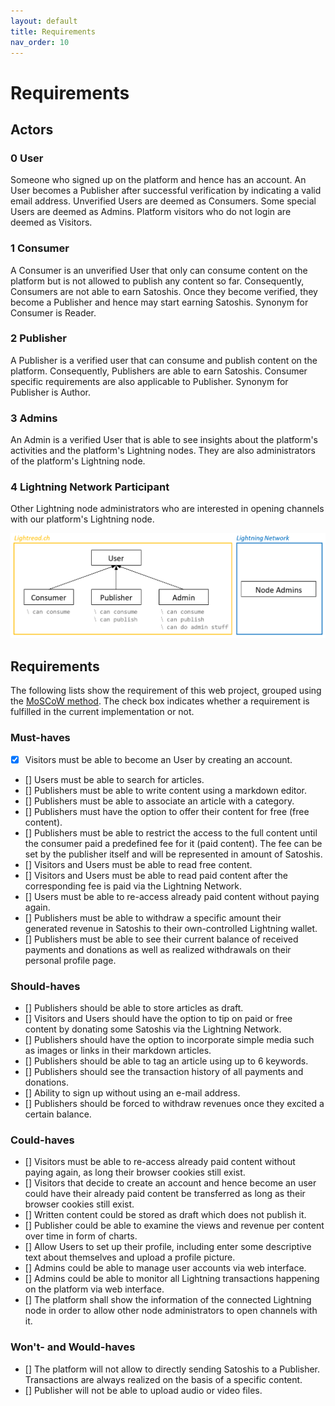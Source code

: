 ```yaml
---
layout: default
title: Requirements
nav_order: 10
---
```

# Requirements

## Actors
### 0 User
Someone who signed up on the platform and hence has an account. An User becomes a Publisher after successful verification by indicating a valid email address. Unverified Users are deemed as Consumers. Some special Users are deemed as Admins. Platform visitors who do not login are deemed as Visitors.
### 1 Consumer
A Consumer is an unverified User that only can consume content on the platform but is not allowed to publish any content so far. Consequently, Consumers are not able to earn Satoshis. Once they become verified, they become a Publisher and hence may start earning Satoshis. Synonym for Consumer is Reader.
### 2 Publisher
A Publisher is a verified user that can consume and publish content on the platform. Consequently, Publishers are able to earn Satoshis. Consumer specific requirements are also applicable to Publisher. Synonym for Publisher is Author.
### 3 Admins
An Admin is a verified User that is able to see insights about the platform's activities and the platform's Lightning nodes. They are also administrators of the platform's Lightning node.
### 4 Lightning Network Participant
Other Lightning node administrators who are interested in opening channels with our platform's Lightning node.


![class diagram describing participants](resources/participants.png)


## Requirements
The following lists show the requirement of this web project, grouped using the [MoSCoW method](https://en.wikipedia.org/wiki/MoSCoW_method). The check box indicates whether a requirement is fulfilled in the current implementation or not.
### Must-haves
- [x] Visitors must be able to become an User by creating an account.
- [] Users must be able to search for articles.
- [] Publishers must be able to write content using a markdown editor.
- [] Publishers must be able to associate an article with a category.
- [] Publishers must have the option to offer their content for free (free content).
- [] Publishers must be able to restrict the access to the full content until the consumer paid a predefined fee for it (paid content). The fee can be set by the publisher itself and will be represented in amount of Satoshis.
- [] Visitors and Users must be able to read free content.
- [] Visitors and Users must be able to read paid content after the corresponding fee is paid via the Lightning Network.
- [] Users must be able to re-access already paid content without paying again.
- [] Publishers must be able to withdraw a specific amount their generated revenue in Satoshis to their own-controlled Lightning wallet.
- [] Publishers must be able to see their current balance of received payments and donations as well as realized withdrawals on their personal profile page.

### Should-haves
- [] Publishers should be able to store articles as draft.
- [] Visitors and Users should have the option to tip on paid or free content by donating some Satoshis via the Lightning Network.
- [] Publishers should have the option to incorporate simple media such as images or links in their markdown articles.
- [] Publishers should be able to tag an article using up to 6 keywords.
- [] Publishers should see the transaction history of all payments and donations.
- [] Ability to sign up without using an e-mail address.
- [] Publishers should be forced to withdraw revenues once they excited a certain balance.

### Could-haves
- [] Visitors must be able to re-access already paid content without paying again, as long their browser cookies still exist.
- [] Visitors that decide to create an account and hence become an user could have their already paid content be transferred as long as their browser cookies still exist.
- [] Written content could be stored as draft which does not publish it.
- [] Publisher could be able to examine the views and revenue per content over time in form of charts.
- [] Allow Users to set up their profile, including enter some descriptive text about themselves and upload a profile picture.
- [] Admins could be able to manage user accounts via web interface.
- [] Admins could be able to monitor all Lightning transactions happening on the platform via web interface.
- [] The platform shall show the information of the connected Lightning node in order to allow other node administrators to open channels with it.

### Won't- and Would-haves
- [] The platform will not allow to directly sending Satoshis to a Publisher. Transactions are always realized on the basis of a specific content.
- [] Publisher will not be able to upload audio or video files.
